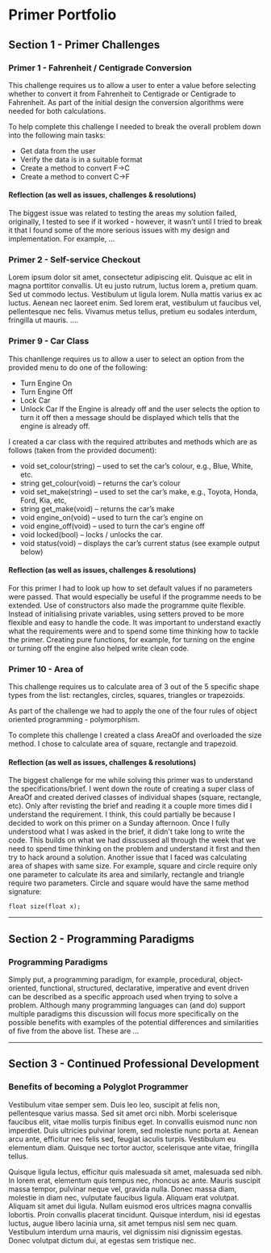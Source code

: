 # Primer Portfolio

## Section 1 - Primer Challenges
### Primer 1 - Fahrenheit / Centigrade Conversion
This challenge requires us to allow a user to enter a value before selecting whether to convert it from Fahrenheit to Centigrade or Centigrade to Fahrenheit.  As part of the initial design the conversion algorithms were needed for both calculations. 

To help complete this challenge I needed to break the overall problem down into the following main tasks: 
* Get data from the user
* Verify the data is in a suitable format
* Create a method to convert F->C
* Create a method to convert C->F
 
#### Reflection (as well as issues, challenges & resolutions)
The biggest issue was related to testing the areas my solution failed, originally, I tested to see if it worked - however, it wasn’t until I tried to break it that I found some of the more serious issues with my design and implementation.  For example, ...

### Primer 2 - Self-service Checkout
Lorem ipsum dolor sit amet, consectetur adipiscing elit. Quisque ac elit in magna porttitor convallis. Ut eu justo rutrum, luctus lorem a, pretium quam. Sed ut commodo lectus. Vestibulum ut ligula lorem. Nulla mattis varius ex ac luctus. Aenean nec laoreet enim. Sed lorem erat, vestibulum ut faucibus vel, pellentesque nec felis. Vivamus metus tellus, pretium eu sodales interdum, fringilla ut mauris. ....
### Primer 9 - Car Class
This chanllenge requires us to allow a user to select an option from the provided menu to do one of the following:
* Turn Engine On
* Turn Engine Off 
* Lock Car
* Unlock Car
If the Engine is already off and the user selects the option to turn it off then a message should be displayed which tells that the engine is already off. 

I created a car class with the required attributes and methods which are as follows (taken from the provided document):
* void set_colour(string) – used to set the car’s colour, e.g., Blue, White, etc.
* string get_colour(void) – returns the car’s colour
* void set_make(string) – used to set the car’s make, e.g., Toyota, Honda, Ford, Kia, etc,
* string get_make(void) – returns the car’s make
* void engine_on(void) – used to turn the car’s engine on
* void engine_off(void) – used to turn the car’s engine off
* void locked(bool) – locks / unlocks the car.
* void status(void) – displays the car’s current status (see example output below)

#### Reflection (as well as issues, challenges & resolutions)
For this primer I had to look up how to set default values if no parameters were passed. That would especially be useful if the programme needs to be extended. Use of constructors also made the programme quite flexible. Instead of initialising private variables, using setters proved to be more flexible and easy to handle the code. 
It was important to understand exactly what the requirements were and to spend some time thinking how to tackle the primer. Creating pure functions, for example, for turning on the engine or turning off the engine also helped write clean code.  
### Primer 10 - Area of
This challenge requires us to calculate area of 3 out of the 5 specific shape types from the list: rectangles, circles, squares, triangles or trapezoids. 

As part of the challenge we had to apply the one of the four rules of object oriented programming - polymorphism. 

To complete this challenge I created a class AreaOf and overloaded the size method. I chose to calculate area of square, rectangle and trapezoid. 

#### Reflection (as well as issues, challenges & resolutions)
The biggest challenge for me while solving this primer was to understand the specifications/brief. I went down the route of creating a super class of AreaOf and created derived classes of individual shapes (square, rectangle, etc). Only after revisting the brief and reading it a couple more times did I understand the requirement. I think, this could partially be because I decided to work on this primer on a Sunday afternoon. Once I fully understood what I was asked in the brief, it didn't take long to write the code. This builds on what we had disscussed all through the week that we need to spend time thinking on the problem and understand it first and then try to hack around a solution.
Another issue that I faced was calculating area of shapes with same size. For example, square and circle require only one parameter to calculate its area and similarly, rectangle and triangle require two parameters. Circle and square would have the same method signature:
~~~
float size(float x);
~~~

---
## Section 2 - Programming Paradigms
### Programming Paradigms
Simply put, a programming paradigm, for example, procedural, object-oriented, functional, structured, declarative, imperative and event driven can be described as a specific approach used when trying to solve a problem.  Although many programming languages can (and do) support multiple paradigms this discussion will focus more specifically on the possible benefits with examples of the potential differences and similarities of five from the above list. These are ...

---
## Section 3 - Continued Professional Development
### Benefits of becoming a Polyglot Programmer
Vestibulum vitae semper sem. Duis leo leo, suscipit at felis non, pellentesque varius massa. Sed sit amet orci nibh. Morbi scelerisque faucibus elit, vitae mollis turpis finibus eget. In convallis euismod nunc non imperdiet. Duis ultricies pulvinar lorem, sed molestie nunc porta at. Aenean arcu ante, efficitur nec felis sed, feugiat iaculis turpis. Vestibulum eu elementum diam. Quisque nec tortor auctor, scelerisque ante vitae, fringilla tellus.

Quisque ligula lectus, efficitur quis malesuada sit amet, malesuada sed nibh. In lorem erat, elementum quis tempus nec, rhoncus ac ante. Mauris suscipit massa tempor, pulvinar neque vel, gravida nulla. Donec massa diam, molestie in diam nec, vulputate faucibus ligula. Aliquam erat volutpat. Aliquam sit amet dui ligula. Nullam euismod eros ultrices magna convallis lobortis. Proin convallis placerat tincidunt. Quisque interdum, nisi id egestas luctus, augue libero lacinia urna, sit amet tempus nisl sem nec quam. Vestibulum interdum urna mauris, vel dignissim nisi dignissim egestas. Donec volutpat dictum dui, at egestas sem tristique nec.
